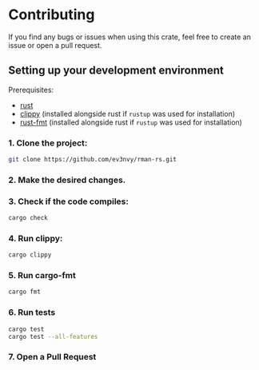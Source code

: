 # Contributing

If you find any bugs or issues when using this crate, feel free to create an issue or open a
pull request.

## Setting up your development environment

Prerequisites:
  - [rust](https://www.rust-lang.org)
  - [clippy](https://github.com/rust-lang/rust-clippy) (installed alongside rust if `rustup` was
  used for installation)
  - [rust-fmt](https://github.com/rust-lang/rustfmt) (installed alongside rust if `rustup` was
  used for installation)

### 1. Clone the project:

```bash
git clone https://github.com/ev3nvy/rman-rs.git
```

### 2. Make the desired changes.

### 3. Check if the code compiles:

```bash
cargo check
```

### 4. Run clippy:

```bash
cargo clippy
```

### 5. Run cargo-fmt

```bash
cargo fmt
```

### 6. Run tests

```bash
cargo test
cargo test --all-features
```

### 7. Open a Pull Request
